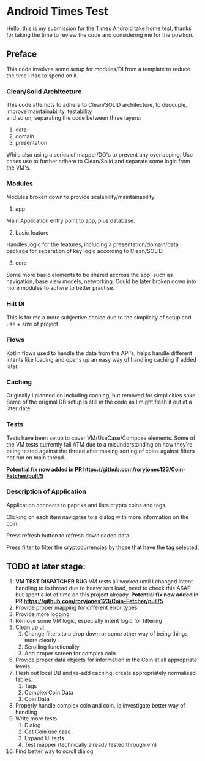 # **Android Times Test**

Hello, this is my submission for the Times Android take home test, thanks for taking the time to review the code and 
considering me for the position.

## **Preface**

This code involves some setup for modules/DI from a template to reduce the time I had to spend on it.

### **Clean/Solid Architecture**

This code attempts to adhere to Clean/SOLID architecture, to decouple, improve maintainability, testability  
and so on, separating the code  between three layers: 

1) data
2) domain
3) presentation

While also using a series of mapper/DO's to prevent any overlapping. Use cases use to further adhere to Clean/Solid
and separate some logic from the VM's.

### **Modules**

Modules broken down to provide scalability/maintainability.  

1) app

Main Application entry point to app, plus database.

2) basic feature

Handles logic for the features, including a presentation/domain/data package for separation of key logic according to 
Clean/SOLID

3) core

Some more basic elements to be shared accross the app, such as navigation, base view models, networking. Could be later 
broken down into more modules to adhere to better practise.

### **Hilt DI**

This is for me a more subjective choice due to the simplicity of setup and use + size of project.

### **Flows**

Kotlin flows used to handle the data from the API's, helps handle different intents like loading and opens up an easy
way of handling caching if added later.

### **Caching**

Originally I planned on including caching, but removed for simplicities sake. Some of the original DB setup is still
in the code as I might flesh it out at a later date.

### **Tests**

Tests have been setup to cover VM/UseCase/Compose elements. Some of the VM tests currently fail ATM due to a
misunderstanding on how they're being tested against the thread after making sorting of coins against filters not
run on main thread.

**Potential fix now added in PR https://github.com/roryjones123/Coin-Fetcher/pull/5**


### **Description of Application**
Application connects to paprika and lists crypto coins and tags. 

Clicking on each item navigates to a dialog with more information on the coin.

Press refresh button to refresh downloaded data.

Press filter to filter the cryptocurrencies by those that have the tag selected.

## **TODO at later stage**:

1. **VM TEST DISPATCHER BUG**
   VM tests all worked until I changed intent handling to io thread due to heavy sort load, need to check this ASAP
   but spent a lot of time on this project already. **Potential fix now added in PR https://github.com/roryjones123/Coin-Fetcher/pull/5**
2. Provide proper mapping for different error types
3. Provide more logging
4. Remove some VM logic, especially intent logic for filtering
5. Clean up ui
   1. Change filters to a drop down or some other way of being things more clearly
   2. Scrolling functionality
   3. Add proper screen for complex coin
6. Provide proper data objects for information in the Coin at all appropriate levels.
7. Flesh out local DB and re-add caching, create appropriately normalised tables.
   1. Tags
   2. Complex Coin Data
   3. Coin Data
8. Properly handle complex coin and coin, ie investigate better way of handling
9. Write more tests
   1. Dialog
   2. Get Coin use case
   3. Expand UI tests
   4. Test mapper (technically already tested through vm)
10. Find better way to scroll dialog



